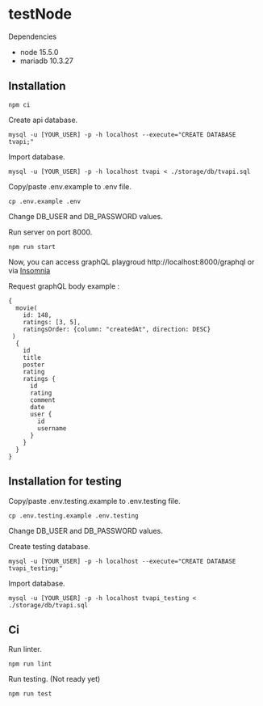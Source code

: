 # testNode

Dependencies
  - node 15.5.0
  - mariadb 10.3.27

## Installation ##

```
npm ci
```

Create api database.
```
mysql -u [YOUR_USER] -p -h localhost --execute="CREATE DATABASE tvapi;"
```

Import database.
```
mysql -u [YOUR_USER] -p -h localhost tvapi < ./storage/db/tvapi.sql
```

Copy/paste .env.example to .env file.
```
cp .env.example .env
```
Change DB_USER and DB_PASSWORD values.


Run server on port 8000.
```
npm run start
```

Now, you can access graphQL playgroud http://localhost:8000/graphql or via [Insomnia](https://insomnia.rest/download/)

Request graphQL body example :
```
{
  movie(
    id: 148,
    ratings: [3, 5],
    ratingsOrder: {column: "createdAt", direction: DESC}
 )
  {
    id
    title
    poster
    rating
    ratings {
      id
      rating
      comment
      date
      user {
        id
        username
      }
    }
  }
}
```


## Installation for testing ##

Copy/paste .env.testing.example to .env.testing file.
```
cp .env.testing.example .env.testing
```
Change DB_USER and DB_PASSWORD values.



Create testing database.
```
mysql -u [YOUR_USER] -p -h localhost --execute="CREATE DATABASE tvapi_testing;"
```

Import database.
```
mysql -u [YOUR_USER] -p -h localhost tvapi_testing < ./storage/db/tvapi.sql
```


## Ci ##

Run linter.
```
npm run lint
```

Run testing. (Not ready yet)
```
npm run test
```
